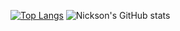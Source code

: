 [![Top Langs](https://github-readme-stats.vercel.app/api/top-langs/?username=N1ks0n08&theme=react&layout=donut)](https://github.com/N1ks0n08/github-readme-stats)
![Nickson's GitHub stats](https://github-readme-stats.vercel.app/api?username=N1ks0n08&theme=react&show_icons=true)
<!--
**N1ks0n08/N1ks0n08** is a ✨ _special_ ✨ repository because its `README.md` (this file) appears on your GitHub profile.

# Languages

![Java](https://img.shields.io/badge/Java-ED8B00?style=flat-square&logo=java&logoColor=white)
![Python](https://img.shields.io/badge/Python-3776AB?style=flat-square&logo=python&logoColor=white)
![MySQL](https://img.shields.io/badge/MySQL-4479A1?style=flat-square&logo=mysql&logoColor=white)
![HTML](https://img.shields.io/badge/HTML-E34F26?style=flat-square&logo=html5&logoColor=white)
![CSS](https://img.shields.io/badge/CSS-1572B6?style=flat-square&logo=css3&logoColor=white)
![C++](https://img.shields.io/badge/C++-00599C?style=flat-square&logo=c%2B%2B&logoColor=white)
![Swift](https://img.shields.io/badge/Swift-F05138?style=flat-square&logo=swift&logoColor=white)

# IDEs and Libraries

![Android Studio](https://img.shields.io/badge/Android%20Studio-3DDC84?style=flat-square&logo=androidstudio&logoColor=white)
![Visual Studio Code](https://img.shields.io/badge/Visual%20Studio%20Code-007ACC?style=flat-square&logo=visualstudiocode&logoColor=white)
![PyCharm](https://img.shields.io/badge/PyCharm-000000?style=flat-square&logo=pycharm&logoColor=white)
![IntelliJ IDEA](https://img.shields.io/badge/IntelliJ%20IDEA-000000?style=flat-square&logo=intellijidea&logoColor=white)
![RxJava](https://img.shields.io/badge/RxJava-FF4400?style=flat-square&logo=reactivex&logoColor=white)

